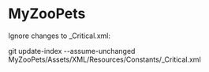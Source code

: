 MyZooPets
=========

Ignore changes to _Critical.xml:

git update-index --assume-unchanged MyZooPets/Assets/XML/Resources/Constants/_Critical.xml
